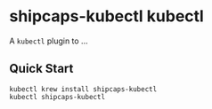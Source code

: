 # shipcaps-kubectl kubectl

A `kubectl` plugin to ...

## Quick Start

```
kubectl krew install shipcaps-kubectl
kubectl shipcaps-kubectl
```

